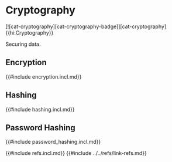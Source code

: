 # Cryptography

[![cat-cryptography][cat-cryptography-badge]][cat-cryptography]{{hi:Cryptography}}

Securing data.

## Encryption

{{#include encryption.incl.md}}

## Hashing

{{#include hashing.incl.md}}

## Password Hashing

{{#include password_hashing.incl.md}}

{{#include refs.incl.md}}
{{#include ../../refs/link-refs.md}}

<div class="hidden">
</div>
